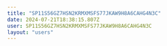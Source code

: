 ```yaml
---
title: "SP11S56GZ7HSN2KRMXMSFS77JKAW9H8A6CAHG4N3C"
date: 2024-07-21T18:38:15.807Z
user: SP11S56GZ7HSN2KRMXMSFS77JKAW9H8A6CAHG4N3C
layout: "users"
---
```

    